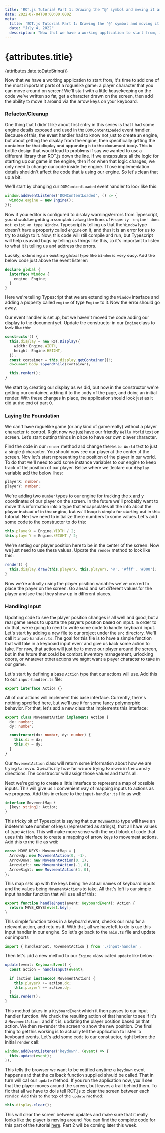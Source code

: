 ```yaml
---
title: 'ROT.js Tutorial Part 1: Drawing the "@" symbol and moving it around'
date: 2022-07-04T08:00:00.000Z
meta:
  title: 'ROT.js Tutorial Part 1: Drawing the "@" symbol and moving it around'
  date: "July 4, 2022"
  description: "Now that we have a working application to start from, it's time to add one of the most important parts of a roguelike game: a player character that you can move around on screen! We'll start with a little housekeeping on the code we've written so far, get a character drawn on the screen, then add the ability to move it around via the arrow keys on your keyboard."
---
```


# {attributes.title}
{attributes.date.toDateString()}

Now that we have a working application to start from, it's time to add one of the most important parts of a roguelike
game: a player character that you can move around on screen! We'll start with a little housekeeping on the code we've
written so far, get a character drawn on the screen, then add the ability to move it around via the arrow keys on 
your keyboard.

### Refactor/Cleanup

One thing that I didn't like about first entry in this series is that I had some engine details exposed and used
in the `DOMContentLoaded` event handler. Because of this, the event handler had to know not just to create an engine,
but about getting the display from the engine, then specifically getting the container for that display and appending
it to the document body. This is brittle design that would lead to problems if say we wanted to use a different library
than ROT.js down the line. If we encapsulate all the logic for starting up our game in the engine, then if or when that
logic changes, we only need to change our code inside the engine. Those implementation details shouldn't affect the code
that is using our engine. So let's clean that up a bit. 

We'll start by changing our `DOMContentLoaded` event handler to look like this:

```typescript
window.addEventListener('DOMContentLoaded', () => {
  window.engine = new Engine();
});
```

Now if your editor is configured to display warnings/errors from Typescript, you should be getting a complaint along the
lines of `Property 'engine' does not exist on type Window`. Typescript is telling us that the `Window` type doesn't
have a property called `engine` on it, and thus it is an error for us to try to assign to it. Now, this code will still
compile and run, but Typescript will help us avoid bugs by telling us things like this, so it's important to listen to
what it is telling us and address the errors. 

Luckily, extending an existing global type like `Window` is very easy. Add the below code just above the event listener:

```typescript
declare global {
  interface Window {
    engine: Engine;
  }
}
```

Here we're telling Typescript that we are extending the `Window` interface and adding a property called `engine` of type
`Engine` to it. Now the error should go away.

Our event handler is set up, but we haven't moved the code adding our display to the document yet. Update the constructor
in our `Engine` class to look like this:

```typescript
constructor() {
  this.display = new ROT.Display({
    width: Engine.WIDTH,
    height: Engine.HEIGHT,
  });
  const container = this.display.getContainer()!;
  document.body.appendChild(container);

  this.render();
}
```

We start by creating our display as we did, but now in the constructor we're getting our container, adding it to the body
of the page, and doing an initial render. With these changes in place, the application should look just as it did at the 
end of part 0. 

### Laying the Foundation

We can't have roguelike game (or any kind of game really) without a player character to control. Right now we just have
our friendly `Hello World` text on screen. Let's start putting things in place to have our own player character. 

Find the code in our `render` method and change the `Hello World` text to just a single `@` character. You should now see
our player at the center of the screen. Now let's start representing the position of the player in our world. To do that
we'll need to add some instance variables to our engine to keep track of the position of our player. Below where we 
declare our `display` variable add the below lines:

```typescript
playerX: number;
playerY: number;
```

We're adding two `number` types to our engine for tracking the x and y coordinates of our player on the screen. In the
future we'll probably want to move this information into a type that encapsulates all the info about the player instead
of in the engine, but we'll keep it simple for starting out in this tutorial. Next we
need to initialize these numbers to some values. Let's add some code to the constructor to do this:

```typescript
this.playerX = Engine.WIDTH / 2;
this.playerY = Engine.HEIGHT / 2;
```

We're setting our player position here to be in the center of the screen. Now we just need to use these values. Update
the `render` method to look like this:

```typescript
render() {
  this.display.draw(this.playerX, this.playerY, '@', '#fff', '#000');
}
```

Now we're actually using the player position variables we've created to place the player on the screen. Go ahead and 
set different values for the player and see that they show up in different places. 

### Handling Input

Updating code to see the player position changes is all well and good, but a real game needs to update the player's 
position based on input. In order to do that, we're going to need to write some code to handle keyboard input. Let's 
start by adding a new file to our project under the `src` directory. We'll call it `input-handler.ts`. The goal for 
this file is to have a simple function that will take in a keyboard input event and give us back some action to take.
For now, that action will just be to move our player around the screen, but in the future that could be combat, 
inventory management, unlocking doors, or whatever other actions we might want a player character to take in our game.

Let's start by defining a base `Action` type that our actions will use. Add this to our `input-handler.ts` file:

```typescript
export interface Action {}
```

All of our actions will implement this base interface. Currently, there's nothing specified here, but we'll use it for
some fancy polymorphic behavior. For that, let's add a new class that implements this interface:

```typescript
export class MovementAction implements Action {
  dx: number;
  dy: number;

  constructor(dx: number, dy: number) {
    this.dx = dx;
    this.dy = dy;
  }
}
```

Our `MovementAction` class will return some information about how we are trying to move. Specifically how far we are 
trying to move in the x and y directions. The constructor will assign those values and that's all. 

Next we're going to create a little interface to represent a map of possible inputs. This will give us a convenient
way of mapping inputs to actions as we progress. Add this interface to the `input-handler.ts` file as well:

```typescript
interface MovementMap {
  [key: string]: Action;
}
```

This tricky bit of Typescript is saying that our `MovmentMap` type will have an indeterminate number of keys (represented
as strings), that all have values of type `Action`. This will make more sense with the next block of code that uses this
interface to create a mapping of arrow keys to movement actions. Add this to the file as well:

```typescript
const MOVE_KEYS: MovementMap = {
  ArrowUp: new MovementAction(0, -1),
  ArrowDown: new MovementAction(0, 1),
  ArrowLeft: new MovementAction(-1, 0),
  ArrowRight: new MovementAction(1, 0),
};
```

This map sets up with the keys being the actual names of keyboard inputs and the values being `MovementAction`s to take.
All that's left is our simple input handler function that will use all of this:

```typescript
export function handleInput(event: KeyboardEvent): Action {
  return MOVE_KEYS[event.key];
}
```

This simple function takes in a keyboard event, checks our map for a relevant action, and returns it. With that, all we
have left to do is use this input handler in our engine. So let's go back to the `main.ts` file and update our imports:

```typescript
import { handleInput, MovementAction } from './input-handler';
```

Then let's add a new method to our `Engine` class called `update` like below:

```typescript
update(event: KeyboardEvent) {
  const action = handleInput(event);

  if (action instanceof MovementAction) {
    this.playerX += action.dx;
    this.playerY += action.dy;
  }
  this.render();
}
```

This method takes in a `KeyboardEvent` which it then passes to our input handler function. We check the resulting action
of that handler to see if it's a `MovementAction`, and if it is, updating the player position based on that action. We 
then re-render the screen to show the new position. One final thing to get this working is to actually tell the application
to listen to keyboard events. Let's add some code to our constructor, right before the initial `render` call:

```typescript
window.addEventListener('keydown', (event) => {
  this.update(event);
});
```

This tells the browser we want to be notified anytime a `keydown` event happens and that the callback function supplied
should be called. That in turn will call our `update` method. If you run the application now, you'll see that the player
moves around the screen, but leaves a trail behind them. To fix that all we have to do is tell ROT.js to clear the screen
between each render. Add this to the top of the `update` method:

```typescript
this.display.clear();
```

This will clear the screen between updates and make sure that it really looks like the player is moving around. You can
find the complete code for this part of the tutorial [here](https://github.com/bodiddlie/js-rogue-tutorial/tree/Part1-fix).
Part 2 will be coming later this week.
